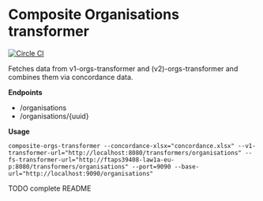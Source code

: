 # Composite Organisations transformer
[![Circle CI](https://circleci.com/gh/Financial-Times/composite-orgs-transformer/tree/master.png?style=shield)](https://circleci.com/gh/Financial-Times/composite-orgs-transformer/tree/master)

Fetches data from v1-orgs-transformer and (v2)-orgs-transformer and combines them via concordance data.

**Endpoints**

   * /organisations
   * /organisations/{uuid}

**Usage**

```composite-orgs-transformer --concordance-xlsx="concordance.xlsx" --v1-transformer-url="http://localhost:8080/transformers/organisations" --fs-transformer-url="http://ftaps39408-law1a-eu-p:8080/transformers/organisations" --port=9090 --base-url="http://localhost:9090/organisations"```

TODO complete README
